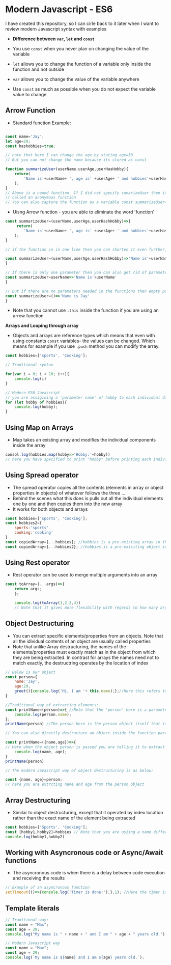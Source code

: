 # Modern Javascript - ES6

I have created this repository, so I can cirle back to it later when I want to review modern Javascript syntax with examples

- **Difference between `var`, `let` and `const`**

- You use `const` when you never plan on changing the value of the variable
- `let` allows you to change the function of a variable only inside the function and not outside
- `var` allows you to change the value of the variable anywhere
- Use `const` as much as possible when you do not expect the variable value to change


## **Arrow Function**

- Standard function Example:

```Javascript

const name='Jay';
let age=29;
const hashobbies=true;

// note that here I can change the age by stating age=30
// But you can not change the name because its stored as const

function summarizeUser(userName,userAge,userHasHobby){
    return(
        'Name is'+userName+ ', age is' +userAge+ ' and hobbies'+userHasHobby
    );
}
// Above is a named function. If I did not specify sumarizeUser then it would be
// called an anonymous function
// You can also capture the function as a variable const summarizeUser= anomalous function
```
- Uisng Arrow function - you are able to eliminate the word 'function'

```Javascript
const summarizeUser=(userName,userAge,userHashHobby)=>{
     return(
        'Name is'+userName+ ', age is' +userAge+ ' and hobbies'+userHasHobby
    );
}

// if the function in in one line then you can shorten it even further, getting rid of "{}, "return*

const summarizeUser=(userName,userAge,userHashHobby)=>'Name is'+userName+ ', age is' +userAge+ ' and hobbies'+userHasHobby
}

// If there is only one parameter then you can also get rid of parameter brackets()
const summarizeUser=userName=>'Name is'+userName'
}

// But if there are no parameters needed in the functions then empty paranthesis () should be mentioned
const summarizeUser=()=>'Name is Jay'
}

```
- Note that you cannot use `.this` inside the function if you are using an arrow function

**Arrays and Looping through array**
- Objects and arrays are reference types which means that even with using constants `const` variables- the values can be changed. Which means for example if you use `.push` method you can modify the array.


```Javascript
const hobbies=['sports', 'Cooking'];

// Traditional syntax

for(var i = 0; i < 10; i++){
    console.log(i)
}

// Modern ES6 Javascript
// you are assigining a 'parameter name' of hobby to each individual datapoint in the hobbies array
for (let hobby of hobbies){
    console.log(hobby);
}

```

## **Using Map on Arrays**
- Map takes an existing array and modifies the individual components inside the array

```Javascript
consol.log(hobbies.map(hobby=>'Hobby:'+hobby))
// here you have specified to print "hobby" before printing each individual hobby
```

## **Using Spread operator**
- The spread operator copies all the contents (elements in array or object properties in objects) of whatever follows the three ...
- Behind the scenes what this does is pulls out all the individual elements one by one and then copies them into the new array
- It works for both objects and arrays

```javascript
const hobbies=['sports', 'Cooking'];
const hobbies2={
    sports:'sports'
    cooking:'cooking'
}
const copiedArray=[...hobbies]; //hobbies is a pre-existing array in this case
const copiedArray={...hobbies2}; //hobbies is a pre-exisiting object in this case
```

## **Using Rest operator**
- Rest operator can be used to merge multiple arguments into an array

```javascript
const toArray=(...args)=>{
    return args;
    };

    console.log(toArray(1,2,3,4))
    // Note that it gives more flexibility with regards to how many arguments you want to pass into the array
```

## **Object Destructuring**
- You can extract specific elements/properties from an objects. Note that all the idividual contents of an object are usually called properties
- Note that unlike Array destructuring, the names of the elements/properties must exactly match as in the object from which they are being extracted. In contrast for arrays the names need not to match exactly, the destructring operates by the location of index

```javascript
// Below is our object
const person={
    name:'Jay',
    age:29,
    greet(){console.log('Hi, I am '+ this.name);};//Here this refers to the person object
}

//Traditional way of extracting elements:
const printName=(person)=>{ //Note that the 'person' here is a parameter not the person object
    console.log(person.name);
};
printName(person) //The person here is the person object itself that is being passed as argument for the parameter

// You can also directly destructure an object inside the function paranthesis

const printName=({name,age})=>{ 
// Here when the object person is passed you are telling it to extract only name and age, which will be stored as variables
    console.log(name, age);
}
printName(person)

// The modern Javascript way of object destructuring is as below:

const {name, age}=person;
// here you are extrcting name and age from the person object
```
## **Array Destructuring**
- Similar to object destructuring, except that it operated by index location rather than the exact name of the element being extracted

```javascript
const hobbies=['Sports', 'Cooking'];
const [hobby1,hobby2]=hobbies // Note that you are usiing a name different from sports or cooking
console.log(hobby1,hobby2)
```

## **Working with Asyncronous code or Async/Await functions**
- The asyncronous code is when there is a delay between code execution and receiving the results

```javascript 
// Example of an asyncronous function
setTimeout(()=>{console.log('Timer is done!');},1); //Here the timer is set to 1 millisec, 1sec will be 1000

```

## **Template literals**

```javascript
// Traditional way:
const name = "Max";
const age = 29;
console.log("My name is " + name + " and I am " + age + " years old.");

// Modern Javascript way
const name = "Max";
const age = 29;
console.log(`My name is ${name} and I am ${age} years old.`);

```